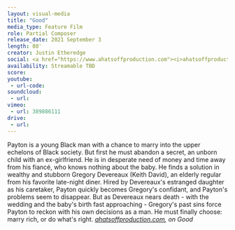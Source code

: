 ```yaml
---
layout: visual-media
title: "Good"
media_type: Feature Film
role: Partial Composer
release_date: 2021 September 3
length: 80'
creator: Justin Etheredge
social: <a href="https://www.ahatsoffproduction.com"><i>ahatsoffproduction.com</i></a>
availability: Streamable TBD
score:
youtube:
 - url-code:
soundcloud: 
 - url:
vimeo:
 - url: 389886111
drive:
 - url:
---
```


<span class="teaser">Payton is a young Black man with a chance to marry into the upper echelons of Black society. But first he must abandon a secret, an unborn child with an ex-girlfriend. He is in desperate need of money and time away from his fiancé, who knows nothing about the baby. He finds a solution in wealthy and stubborn Gregory Devereaux (Keith David), an elderly regular from his favorite late-night diner. Hired by Devereaux's estranged daughter as his caretaker, Payton quickly becomes Gregory's confidant, and Payton's problems seem to disappear. But as Devereaux nears death - with the wedding and the baby's birth fast approaching - Gregory's past sins force Payton to reckon with his own decisions as a man. He must finally choose: marry rich, or do what's right.</span>
<cite><a href="https://www.ahatsoffproduction.com/work/ahatsoffproduction"><i>ahatsoffproduction.com</i></a>, on _Good_</cite>

